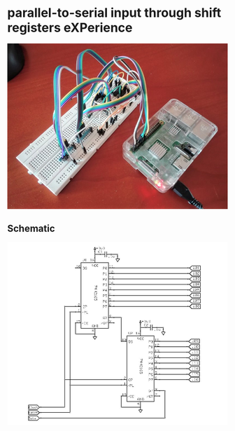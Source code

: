 # parallel-to-serial input through shift registers eXPerience

![image](parallel-to-serial-input-image.jpg)


## Schematic
![schematic](parallel-to-serial-input-sch.jpg)
